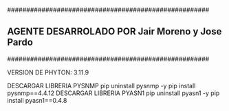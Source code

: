 #####################################################
## AGENTE DESARROLADO POR Jair Moreno y Jose Pardo ##
#####################################################

VERSION DE PHYTON: 3.11.9

DESCARGAR LIBRERIA PYSNMP
pip uninstall pysnmp -y
pip install pysnmp==4.4.12
DESCARGAR LIBRERIA PYASN1
pip uninstall pyasn1 -y
pip install pyasn1==0.4.8
